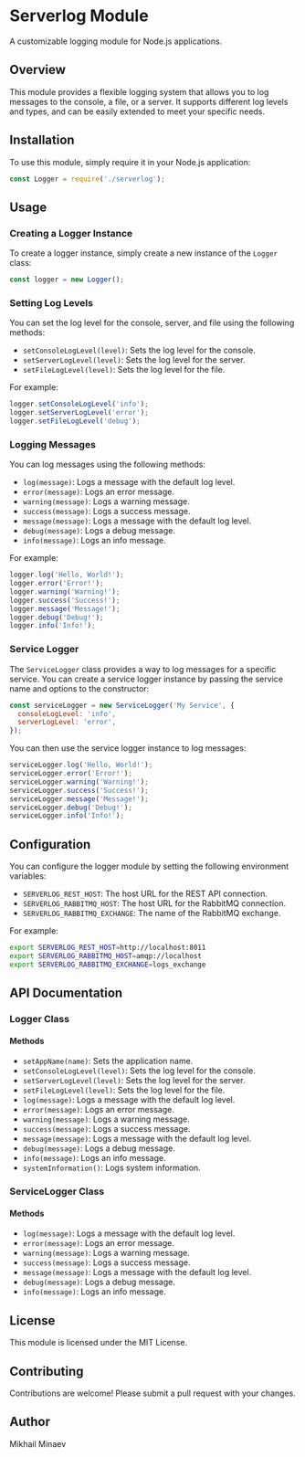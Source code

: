 # Serverlog Module

A customizable logging module for Node.js applications.

## Overview

This module provides a flexible logging system that allows you to log messages to the console, a file, or a server. It supports different log levels and types, and can be easily extended to meet your specific needs.

## Installation

To use this module, simply require it in your Node.js application:
```javascript
const Logger = require('./serverlog');
```
## Usage

### Creating a Logger Instance

To create a logger instance, simply create a new instance of the `Logger` class:
```javascript
const logger = new Logger();
```
### Setting Log Levels

You can set the log level for the console, server, and file using the following methods:

* `setConsoleLogLevel(level)`: Sets the log level for the console.
* `setServerLogLevel(level)`: Sets the log level for the server.
* `setFileLogLevel(level)`: Sets the log level for the file.

For example:
```javascript
logger.setConsoleLogLevel('info');
logger.setServerLogLevel('error');
logger.setFileLogLevel('debug');
```
### Logging Messages

You can log messages using the following methods:

* `log(message)`: Logs a message with the default log level.
* `error(message)`: Logs an error message.
* `warning(message)`: Logs a warning message.
* `success(message)`: Logs a success message.
* `message(message)`: Logs a message with the default log level.
* `debug(message)`: Logs a debug message.
* `info(message)`: Logs an info message.

For example:
```javascript
logger.log('Hello, World!');
logger.error('Error!');
logger.warning('Warning!');
logger.success('Success!');
logger.message('Message!');
logger.debug('Debug!');
logger.info('Info!');
```
### Service Logger

The `ServiceLogger` class provides a way to log messages for a specific service. You can create a service logger instance by passing the service name and options to the constructor:
```javascript
const serviceLogger = new ServiceLogger('My Service', {
  consoleLogLevel: 'info',
  serverLogLevel: 'error',
});
```
You can then use the service logger instance to log messages:
```javascript
serviceLogger.log('Hello, World!');
serviceLogger.error('Error!');
serviceLogger.warning('Warning!');
serviceLogger.success('Success!');
serviceLogger.message('Message!');
serviceLogger.debug('Debug!');
serviceLogger.info('Info!');
```
## Configuration

You can configure the logger module by setting the following environment variables:

* `SERVERLOG_REST_HOST`: The host URL for the REST API connection.
* `SERVERLOG_RABBITMQ_HOST`: The host URL for the RabbitMQ connection.
* `SERVERLOG_RABBITMQ_EXCHANGE`: The name of the RabbitMQ exchange.

For example:
```bash
export SERVERLOG_REST_HOST=http://localhost:8011
export SERVERLOG_RABBITMQ_HOST=amqp://localhost
export SERVERLOG_RABBITMQ_EXCHANGE=logs_exchange
```
## API Documentation

### Logger Class

#### Methods

* `setAppName(name)`: Sets the application name.
* `setConsoleLogLevel(level)`: Sets the log level for the console.
* `setServerLogLevel(level)`: Sets the log level for the server.
* `setFileLogLevel(level)`: Sets the log level for the file.
* `log(message)`: Logs a message with the default log level.
* `error(message)`: Logs an error message.
* `warning(message)`: Logs a warning message.
* `success(message)`: Logs a success message.
* `message(message)`: Logs a message with the default log level.
* `debug(message)`: Logs a debug message.
* `info(message)`: Logs an info message.
* `systemInformation()`: Logs system information.

### ServiceLogger Class

#### Methods

* `log(message)`: Logs a message with the default log level.
* `error(message)`: Logs an error message.
* `warning(message)`: Logs a warning message.
* `success(message)`: Logs a success message.
* `message(message)`: Logs a message with the default log level.
* `debug(message)`: Logs a debug message.
* `info(message)`: Logs an info message.

## License

This module is licensed under the MIT License.

## Contributing

Contributions are welcome! Please submit a pull request with your changes.

## Author

Mikhail Minaev
